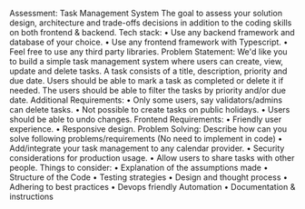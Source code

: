 Assessment: Task Management System
The goal to assess your solution design, architecture and trade-offs decisions in addition to the coding skills on both
frontend & backend.
Tech stack:
• Use any backend framework and database of your choice.
• Use any frontend framework with Typescript.
• Feel free to use any third party libraries.
Problem Statement:
We'd like you to build a simple task management system where users can create, view, update and delete tasks. A task
consists of a title, description, priority and due date. Users should be able to mark a task as completed or delete it if
needed. The users should be able to filter the tasks by priority and/or due date.
Additional Requirements:
• Only some users, say validators/admins can delete tasks.
• Not possible to create tasks on public holidays.
• Users should be able to undo changes.
Frontend Requirements:
• Friendly user experience.
• Responsive design.
Problem Solving:
Describe how can you solve following problems/requirements (No need to implement in code)
• Add/integrate your task management to any calendar provider.
• Security considerations for production usage.
• Allow users to share tasks with other people.
Things to consider:
• Explanation of the assumptions made
• Structure of the Code
• Testing strategies
• Design and thought process
• Adhering to best practices
• Devops friendly Automation
• Documentation & instructions
